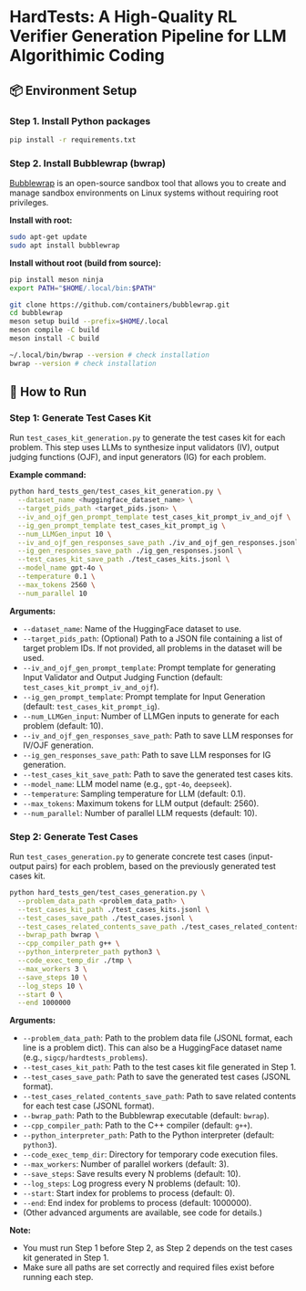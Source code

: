 # HardTests: A High-Quality RL Verifier Generation Pipeline for LLM Algorithimic Coding

## 📦 Environment Setup

### Step 1. Install Python packages

```bash
pip install -r requirements.txt
```

### Step 2. Install Bubblewrap (bwrap)

[Bubblewrap](https://github.com/containers/bubblewrap) is an open-source sandbox tool that allows you to create and manage sandbox environments on Linux systems without requiring root privileges.

**Install with root:**

```bash
sudo apt-get update
sudo apt install bubblewrap
```

**Install without root (build from source):**

```bash
pip install meson ninja
export PATH="$HOME/.local/bin:$PATH"

git clone https://github.com/containers/bubblewrap.git
cd bubblewrap
meson setup build --prefix=$HOME/.local
meson compile -C build
meson install -C build

~/.local/bin/bwrap --version # check installation
bwrap --version # check installation
```

## 📝 How to Run

### Step 1: Generate Test Cases Kit

Run `test_cases_kit_generation.py` to generate the test cases kit for each problem. This step uses LLMs to synthesize input validators (IV), output judging functions (OJF), and input generators (IG) for each problem.

**Example command:**
```bash
python hard_tests_gen/test_cases_kit_generation.py \
  --dataset_name <huggingface_dataset_name> \
  --target_pids_path <target_pids.json> \
  --iv_and_ojf_gen_prompt_template test_cases_kit_prompt_iv_and_ojf \
  --ig_gen_prompt_template test_cases_kit_prompt_ig \
  --num_LLMGen_input 10 \
  --iv_and_ojf_gen_responses_save_path ./iv_and_ojf_gen_responses.jsonl \
  --ig_gen_responses_save_path ./ig_gen_responses.jsonl \
  --test_cases_kit_save_path ./test_cases_kits.jsonl \
  --model_name gpt-4o \
  --temperature 0.1 \
  --max_tokens 2560 \
  --num_parallel 10
```

**Arguments:**
- `--dataset_name`: Name of the HuggingFace dataset to use.
- `--target_pids_path`: (Optional) Path to a JSON file containing a list of target problem IDs. If not provided, all problems in the dataset will be used.
- `--iv_and_ojf_gen_prompt_template`: Prompt template for generating Input Validator and Output Judging Function (default: `test_cases_kit_prompt_iv_and_ojf`).
- `--ig_gen_prompt_template`: Prompt template for Input Generation (default: `test_cases_kit_prompt_ig`).
- `--num_LLMGen_input`: Number of LLMGen inputs to generate for each problem (default: 10).
- `--iv_and_ojf_gen_responses_save_path`: Path to save LLM responses for IV/OJF generation.
- `--ig_gen_responses_save_path`: Path to save LLM responses for IG generation.
- `--test_cases_kit_save_path`: Path to save the generated test cases kits.
- `--model_name`: LLM model name (e.g., `gpt-4o`, `deepseek`).
- `--temperature`: Sampling temperature for LLM (default: 0.1).
- `--max_tokens`: Maximum tokens for LLM output (default: 2560).
- `--num_parallel`: Number of parallel LLM requests (default: 10).

### Step 2: Generate Test Cases

Run `test_cases_generation.py` to generate concrete test cases (input-output pairs) for each problem, based on the previously generated test cases kit.

```bash
python hard_tests_gen/test_cases_generation.py \
  --problem_data_path <problem_data_path> \
  --test_cases_kit_path ./test_cases_kits.jsonl \
  --test_cases_save_path ./test_cases.jsonl \
  --test_cases_related_contents_save_path ./test_cases_related_contents.jsonl \
  --bwrap_path bwrap \
  --cpp_compiler_path g++ \
  --python_interpreter_path python3 \
  --code_exec_temp_dir ./tmp \
  --max_workers 3 \
  --save_steps 10 \
  --log_steps 10 \
  --start 0 \
  --end 1000000
```

**Arguments:**
- `--problem_data_path`: Path to the problem data file (JSONL format, each line is a problem dict). This can also be a HuggingFace dataset name (e.g., `sigcp/hardtests_problems`).
- `--test_cases_kit_path`: Path to the test cases kit file generated in Step 1.
- `--test_cases_save_path`: Path to save the generated test cases (JSONL format).
- `--test_cases_related_contents_save_path`: Path to save related contents for each test case (JSONL format).
- `--bwrap_path`: Path to the Bubblewrap executable (default: `bwrap`).
- `--cpp_compiler_path`: Path to the C++ compiler (default: `g++`).
- `--python_interpreter_path`: Path to the Python interpreter (default: `python3`).
- `--code_exec_temp_dir`: Directory for temporary code execution files.
- `--max_workers`: Number of parallel workers (default: 3).
- `--save_steps`: Save results every N problems (default: 10).
- `--log_steps`: Log progress every N problems (default: 10).
- `--start`: Start index for problems to process (default: 0).
- `--end`: End index for problems to process (default: 1000000).
- (Other advanced arguments are available, see code for details.)


**Note:**
- You must run Step 1 before Step 2, as Step 2 depends on the test cases kit generated in Step 1.
- Make sure all paths are set correctly and required files exist before running each step.